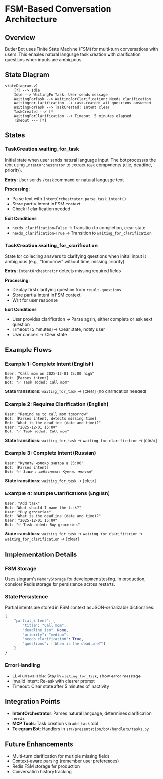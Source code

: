 # FSM-Based Conversation Architecture

## Overview

Butler Bot uses Finite State Machine (FSM) for multi-turn conversations with users. This enables natural language task creation with clarification questions when inputs are ambiguous.

## State Diagram

```mermaid
stateDiagram-v2
    [*] --> Idle
    Idle --> WaitingForTask: User sends message
    WaitingForTask --> WaitingForClarification: Needs clarification
    WaitingForClarification --> TaskCreated: All questions answered
    WaitingForTask --> TaskCreated: Intent clear
    TaskCreated --> [*]
    WaitingForClarification --> Timeout: 5 minutes elapsed
    Timeout --> [*]
```

## States

### TaskCreation.waiting_for_task

Initial state when user sends natural language input. The bot processes the text using `IntentOrchestrator` to extract task components (title, deadline, priority).

**Entry**: User sends `/task` command or natural language text

**Processing**:
- Parse text with `IntentOrchestrator.parse_task_intent()`
- Store partial intent in FSM context
- Check if clarification needed

**Exit Conditions**:
- `needs_clarification=False` → Transition to completion, clear state
- `needs_clarification=True` → Transition to `waiting_for_clarification`

### TaskCreation.waiting_for_clarification

State for collecting answers to clarifying questions when initial input is ambiguous (e.g., "tomorrow" without time, missing priority).

**Entry**: `IntentOrchestrator` detects missing required fields

**Processing**:
- Display first clarifying question from `result.questions`
- Store partial intent in FSM context
- Wait for user response

**Exit Conditions**:
- User provides clarification → Parse again, either complete or ask next question
- Timeout (5 minutes) → Clear state, notify user
- User cancels → Clear state

## Example Flows

### Example 1: Complete Intent (English)

```
User: "Call mom on 2025-12-01 15:00 high"
Bot: [Parses intent]
Bot: "✅ Task added: Call mom"
```

**State transitions**: `waiting_for_task` → [clear] (no clarification needed)

### Example 2: Requires Clarification (English)

```
User: "Remind me to call mom tomorrow"
Bot: [Parses intent, detects missing time]
Bot: "What is the deadline (date and time)?"
User: "2025-12-01 15:00"
Bot: "✅ Task added: Call mom"
```

**State transitions**: `waiting_for_task` → `waiting_for_clarification` → [clear]

### Example 3: Complete Intent (Russian)

```
User: "Купить молоко завтра в 15:00"
Bot: [Parses intent]
Bot: "✅ Задача добавлена: Купить молоко"
```

**State transitions**: `waiting_for_task` → [clear]

### Example 4: Multiple Clarifications (English)

```
User: "Add task"
Bot: "What should I name the task?"
User: "Buy groceries"
Bot: "What is the deadline (date and time)?"
User: "2025-12-01 15:00"
Bot: "✅ Task added: Buy groceries"
```

**State transitions**: `waiting_for_task` → `waiting_for_clarification` → `waiting_for_clarification` → [clear]

## Implementation Details

### FSM Storage

Uses aiogram's `MemoryStorage` for development/testing. In production, consider Redis storage for persistence across restarts.

### State Persistence

Partial intents are stored in FSM context as JSON-serializable dictionaries:

```python
{
    "partial_intent": {
        "title": "Call mom",
        "deadline_iso": None,
        "priority": "medium",
        "needs_clarification": True,
        "questions": ["When is the deadline?"]
    }
}
```

### Error Handling

- LLM unavailable: Stay in `waiting_for_task`, show error message
- Invalid intent: Re-ask with clearer prompt
- Timeout: Clear state after 5 minutes of inactivity

## Integration Points

- **IntentOrchestrator**: Parses natural language, determines clarification needs
- **MCP Tools**: Task creation via `add_task` tool
- **Telegram Bot**: Handlers in `src/presentation/bot/handlers/tasks.py`

## Future Enhancements

- Multi-turn clarification for multiple missing fields
- Context-aware parsing (remember user preferences)
- Redis FSM storage for production
- Conversation history tracking

